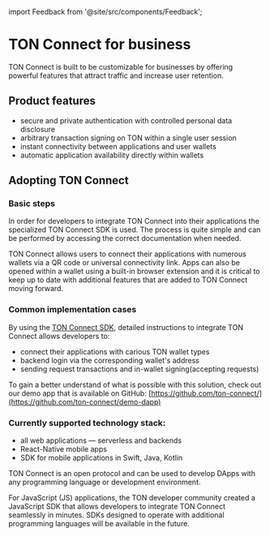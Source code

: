 import Feedback from '@site/src/components/Feedback';

# TON Connect for business

TON Connect is built to be customizable for businesses by offering powerful features that attract traffic and increase user retention.

## Product features

- secure and private authentication with controlled personal data disclosure
- arbitrary transaction signing on TON within a single user session
- instant connectivity between applications and user wallets
- automatic application availability directly within wallets

## Adopting TON Connect

### Basic steps

In order for developers to integrate TON Connect into their applications the specialized TON Connect SDK is used. The process is quite simple and can be performed by accessing the correct documentation when needed.

TON Connect allows users to connect their applications with numerous wallets via a QR code or universal connectivity link. Apps can also be opened within a wallet using a built-in browser extension and it is critical to keep up to date with additional features that are added to TON Connect moving forward.

### Common implementation cases

By using the [TON Connect SDK](https://github.com/ton-connect/sdk), detailed instructions to integrate TON Connect allows developers to:

- connect their applications with carious TON wallet types
- backend login via the corresponding wallet's address
- sending request transactions and in-wallet signing(accepting requests)

To gain a better understand of what is possible with this solution, check out our demo app that is available on GitHub: [https://github.com/ton-connect/](https://github.com/ton-connect/demo-dapp)

### Currently supported technology stack:

- all web applications — serverless and backends
- React-Native mobile apps
- SDK for mobile applications in Swift, Java, Kotlin

TON Connect is an open protocol and can be used to develop DApps with any programming language or development environment.

For JavaScript (JS) applications, the TON developer community created a JavaScript SDK that allows developers to integrate TON Connect seamlessly in minutes. SDKs designed to operate with additional programming languages will be available in the future.

<Feedback />

